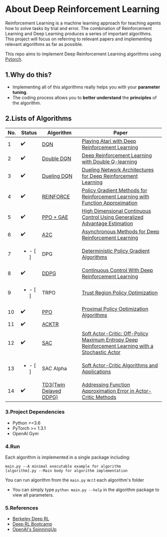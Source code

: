 # About Deep Reinforcement Learning

Reinforcement Learning is a machine learning approach for teaching agents how to solve tasks by trial and error. The combination of Reinforcement Learning and Deep Learning produces a series of important algorithms. This project will focus on referring to
relevant papers and implementing relevant algorithms as far as possible.

This repo aims to implement Deep Reinforcement Learning algorithms using [Pytorch](https://pytorch.org/).


## 1.Why do this?

- Implementing all of this algorithms really helps you with your **parameter tuning**.
- The coding process allows you to **better understand** the **principles** of the algorithm.

## 2.Lists of Algorithms

| No. | Status | Algorithm | Paper |
| --- | ------- | --------- | ----- |
| 1 | :heavy_check_mark:  | [DQN](/1.DQN) | [Playing Atari with Deep Reinforcement Learning](https://arxiv.org/abs/1312.5602) |
| 2 | :heavy_check_mark:  | [Double DQN](/2.Double%20DQN) | [Deep Reinforcement Learning with Double Q-learning](https://arxiv.org/abs/1509.06461) |
| 3 | :heavy_check_mark:  | [Dueling DQN](/3.Dueling%20DQN) | [Dueling Network Architectures for Deep Reinforcement Learning](https://arxiv.org/abs/1511.06581) |
| 4 | :heavy_check_mark: | [REINFORCE](/4.REINFORCE) | [Policy Gradient Methods for Reinforcement Learning with Function Approximation](https://papers.nips.cc/paper/1713-policy-gradient-methods-for-reinforcement-learning-with-function-approximation.pdf) |
| 5 | :heavy_check_mark:  | [PPO + GAE](/5.PPO+GAE) | [High Dimensional Continuous Control Using Generalized Advantage Estimation](https://arxiv.org/abs/1506.02438) |
| 6 | :heavy_check_mark: | [A2C](/6.A2C) | [Asynchronous Methods for Deep Reinforcement Learning](https://arxiv.org/abs/1602.01783) |
| 7 | <ul><li>- [ ] </li></ul> | DPG | [Deterministic Policy Gradient Algorithms](http://proceedings.mlr.press/v32/silver14.pdf) |
| 8 | :heavy_check_mark: | [DDPG](/8.DDPG) | [Continuous Control With Deep Reinforcement Learning](https://arxiv.org/abs/1509.02971) |
| 9 | <ul><li>- [ ] </li></ul>  | TRPO | [Trust Region Policy Optimization](https://arxiv.org/abs/1502.05477) |
| 10 | :heavy_check_mark: | [PPO](/10.PPO) | [Proximal Policy Optimization Algorithms](https://arxiv.org/abs/1707.06347) |
| 11 | :heavy_check_mark: | [ACKTR](/11.ACKTR) |  |
| 12 | :heavy_check_mark:  | [SAC](/12.SAC) | [Soft Actor-Critic: Off-Policy Maximum Entropy Deep Reinforcement Learning with a Stochastic Actor](https://arxiv.org/pdf/1801.01290.pdf) |
| 13 | <ul><li>- [ ] </li></ul>  | SAC Alpha | [Soft Actor-Critic Algorithms and Applications](https://arxiv.org/pdf/1812.05905.pdf) |
| 14 | :heavy_check_mark:  | [TD3(Twin Delayed DDPG)](/14.TD3) | [Addressing Function Approximation Error in Actor-Critic Methods](https://arxiv.org/abs/1802.09477) |


### 3.Project Dependencies

- Python >=3.6
- PyTorch >= 1.3.1
- OpenAI Gym


### 4.Run

Each algorithm is implemented in a single package including:
```
main.py --A minimal executable example for algorithm  
[algorithm].py --Main body for algorithm implementation   
```
You can run algorithm from the  `main.py` w.r.t each algorithm's folder
- You can simply type `python main.py --help` in the algorithm package to view all parameters.

### 5.References

- [Berkeley Deep RL](http://rll.berkeley.edu/deeprlcourse/)
- [Deep RL Bootcamp](https://sites.google.com/view/deep-rl-bootcamp/lectures)
- [OpenAI's SpinningUp](https://spinningup.openai.com/en/latest/)
